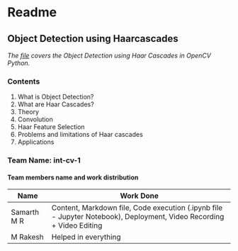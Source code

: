 # **Readme**

## **Object Detection using Haarcascades**

_The [file](https://github.com/SamarthMR/Intern-Work/blob/main/int-cv-1/Object%20Detection%20using%20Haar%20Cascades/Object%20Detection%20using%20Haar%20Cascades.md) covers the Object Detection using Haar Cascades in OpenCV Python._

### **Contents**

1. What is Object Detection?
2. What are Haar Cascades?
3. Theory
4. Convolution
5. Haar Feature Selection
6. Problems and limitations of Haar cascades
7. Applications

### **Team Name: int-cv-1**
#### **Team members name and work distribution**
| Name | Work Done |
| ------ | ------ |
| Samarth M R | Content, Markdown file, Code execution (.ipynb file - Jupyter Notebook), Deployment, Video Recording + Video Editing |
| M Rakesh | Helped in everything |
